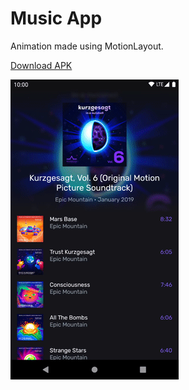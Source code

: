 # Music App

Animation made using MotionLayout.  

[Download APK](https://www.dropbox.com/s/i8k0jdyvppuqahc/music-app.apk?dl=0)  

[<img src="./art/demo.gif" />](./art/demo.gif)  